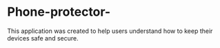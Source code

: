 # Phone-protector-
This application was created to help users understand how to keep their devices safe and secure.
